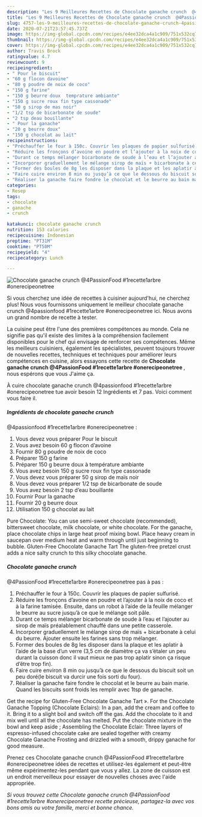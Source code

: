 ```yaml
---
description: "Les 9 Meilleures Recettes de Chocolate ganache crunch  @4PassionFood  #1recette1arbre  #onerecipeonetree"
title: "Les 9 Meilleures Recettes de Chocolate ganache crunch  @4PassionFood  #1recette1arbre  #onerecipeonetree"
slug: 4757-les-9-meilleures-recettes-de-chocolate-ganache-crunch-4passionfood-1recette1arbre-onerecipeonetree
date: 2020-07-21T23:57:45.737Z
image: https://img-global.cpcdn.com/recipes/e4ee32dca4a1c909/751x532cq70/chocolate-ganache-crunch-4passionfood-1recette1arbre-onerecipeonetree-photo-principale-de-la-recette.jpg
thumbnail: https://img-global.cpcdn.com/recipes/e4ee32dca4a1c909/751x532cq70/chocolate-ganache-crunch-4passionfood-1recette1arbre-onerecipeonetree-photo-principale-de-la-recette.jpg
cover: https://img-global.cpcdn.com/recipes/e4ee32dca4a1c909/751x532cq70/chocolate-ganache-crunch-4passionfood-1recette1arbre-onerecipeonetree-photo-principale-de-la-recette.jpg
author: Travis Brock
ratingvalue: 4.7
reviewcount: 9
recipeingredient:
- " Pour le biscuit"
- "60 g flocon davoine"
- "80 g poudre de noix de coco"
- "150 g farine"
- "150 g beurre doux  temprature ambiante"
- "150 g sucre roux fin type cassonade"
- "50 g sirop de mas noir"
- "1/2 tsp de bicarbonate de soude"
- "2 tsp deau bouillante"
- " Pour la ganache"
- "20 g beurre doux"
- "150 g chocolat au lait"
recipeinstructions:
- "Préchauffer le four à 150c. Couvrir les plaques de papier sulfurisé."
- "Réduire les fronçons d’avoine en poudre et l’ajouter à la noix de coco et à la farine tamisée. Ensuite, dans un robot à l’aide de la feuille mélanger le beurre au sucre jusqu’à ce que le mélange soit pâle."
- "Durant ce temps mélanger bicarbonate de soude à l’eau et l’ajouter au sirop de maïs préalablement chauffé dans une petite casserole."
- "Incorporer graduellement le mélange sirop de maïs + bicarbonate à celui du beurre. Ajouter ensuite les farines sans trop mélanger."
- "Former des boules de 8g les disposer dans la plaque et les aplatir à l’aide de la base d’un verre (3,5 cm de diamètre ça va s’étaler un peu durant la cuisson donc il vaut mieux ne pas trop aplatir sinon ça risque d’être trop fin)."
- "Faire cuire environ 8 min ou jusqu’à ce que le dessous du biscuit soit un peu doré(le biscuit va durcir une fois sorti du four)."
- "Réaliser la ganache faire fondre le chocolat et le beurre au bain marie. Quand les biscuits sont froids les remplir avec 1tsp de ganache."
categories:
- Resep
tags:
- chocolate
- ganache
- crunch

katakunci: chocolate ganache crunch 
nutrition: 153 calories
recipecuisine: Indonesian
preptime: "PT31M"
cooktime: "PT50M"
recipeyield: "4"
recipecategory: Lunch

---
```



![Chocolate ganache crunch 
@4PassionFood 
#1recette1arbre 
#onerecipeonetree](https://img-global.cpcdn.com/recipes/e4ee32dca4a1c909/751x532cq70/chocolate-ganache-crunch-4passionfood-1recette1arbre-onerecipeonetree-photo-principale-de-la-recette.jpg)

Si vous cherchez une idée de recettes à cuisiner aujourd'hui, ne cherchez plus! Nous vous fournissons uniquement le meilleur chocolate ganache crunch 
@4passionfood 
#1recette1arbre 
#onerecipeonetree ici. Nous avons un grand nombre de recette à tester.

La cuisine peut être l'une des premières compétences au monde. Cela ne signifie pas qu'il existe des limites à la compréhension facilement disponibles pour le chef qui envisage de renforcer ses compétences. Même les meilleurs cuisiniers, également les spécialistes, peuvent toujours trouver de nouvelles recettes, techniques et techniques pour améliorer leurs compétences en cuisine, alors essayons cette recette de <strong> Chocolate ganache crunch 
@4PassionFood 
#1recette1arbre 
#onerecipeonetree </strong>, nous espérons que vous J'aime ça.

<!--inarticleads1-->

À cuire chocolate ganache crunch 
@4passionfood 
#1recette1arbre 
#onerecipeonetree tue avoir besoin 12 Ingrédients et 7 pas. Voici comment vous faire il.

##### Ingrédients de chocolate ganache crunch 
@4passionfood 
#1recette1arbre 
#onerecipeonetree :

1. Vous devez vous préparer  Pour le biscuit
1. Vous avez besoin 60 g flocon d’avoine
1. Fournir 80 g poudre de noix de coco
1. Préparer 150 g farine
1. Préparer 150 g beurre doux à température ambiante
1. Vous avez besoin 150 g sucre roux fin type cassonade
1. Vous devez vous préparer 50 g sirop de maïs noir
1. Vous devez vous préparer 1/2 tsp de bicarbonate de soude
1. Vous avez besoin 2 tsp d’eau bouillante
1. Fournir  Pour la ganache
1. Fournir 20 g beurre doux
1. Utilisation 150 g chocolat au lait


Pure Chocolate: You can use semi-sweet chocolate (recommended), bittersweet chocolate, milk chocolate, or white chocolate. For the ganache, place chocolate chips in large heat proof mixing bowl. Place heavy cream in saucepan over medium heat and warm through until just beginning to bubble. Gluten-Free Chocolate Ganache Tart The gluten-free pretzel crust adds a nice salty crunch to this silky chocolate ganache. 

<!--inarticleads2-->

##### Chocolate ganache crunch 
@4PassionFood 
#1recette1arbre 
#onerecipeonetree pas à pas :

1. Préchauffer le four à 150c. Couvrir les plaques de papier sulfurisé.
1. Réduire les fronçons d’avoine en poudre et l’ajouter à la noix de coco et à la farine tamisée. Ensuite, dans un robot à l’aide de la feuille mélanger le beurre au sucre jusqu’à ce que le mélange soit pâle.
1. Durant ce temps mélanger bicarbonate de soude à l’eau et l’ajouter au sirop de maïs préalablement chauffé dans une petite casserole.
1. Incorporer graduellement le mélange sirop de maïs + bicarbonate à celui du beurre. Ajouter ensuite les farines sans trop mélanger.
1. Former des boules de 8g les disposer dans la plaque et les aplatir à l’aide de la base d’un verre (3,5 cm de diamètre ça va s’étaler un peu durant la cuisson donc il vaut mieux ne pas trop aplatir sinon ça risque d’être trop fin).
1. Faire cuire environ 8 min ou jusqu’à ce que le dessous du biscuit soit un peu doré(le biscuit va durcir une fois sorti du four).
1. Réaliser la ganache faire fondre le chocolat et le beurre au bain marie. Quand les biscuits sont froids les remplir avec 1tsp de ganache.


Get the recipe for Gluten-Free Chocolate Ganache Tart ». For the Chocolate Ganache Topping (Chocolate Eclairs): In a pan, add the cream and coffee to it. Bring it to a slight boil and switch off the gas. Add the chocolate to it and mix well until all the chocolate has melted. Put the chocolate mixture in the bowl and keep aside ; Assembling the Chocolate Eclair: Three layers of espresso-infused chocolate cake are sealed together with creamy Chocolate Ganache Frosting and drizzled with a smooth, drippy ganache for good measure. 

<!--inarticleads1-->

<p>
Prenez ces Chocolate ganache crunch 
@4PassionFood 
#1recette1arbre 
#onerecipeonetree idées de recettes et utilisez-les également et peut-être même expérimentez-les pendant que vous y allez. La zone de cuisson est un endroit merveilleux pour essayer de nouvelles choses avec l'aide appropriée.
</p>

<p>
<i>Si vous trouvez cette Chocolate ganache crunch 
@4PassionFood 
#1recette1arbre 
#onerecipeonetree recette précieuse, partagez-la avec vos bons amis ou votre famille, merci et bonne chance.</i>
</p>
